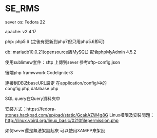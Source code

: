 # SE_RMS


sever os: Fedora 22

apache: v2.4.17

php: php5.6 (之後有更新到php7但只用php5.6即可)

db: mariadb10.0.21(opensource版MySQL) 配合phpMyAdmin 4.5.2


使用sublimew套件：sftp 上傳到sever 參考sftp-config.json


後端php framwwork:CodeIgniter3

連接到DB及baseURL設定 在application/config/中的congfig.php,database.php


SQL query在Query資料夾中

安裝方式：https://fedora-stones.hackpad.com/ep/pad/static/GcakAZW4g8G
Linux權限及安裝問題：http://linux.vbird.org/linux_basic/0210filepermission.php

如何sever還是無法架設起來 可以使用XAMPP來架設
